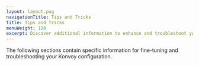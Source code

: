```yaml
---
layout: layout.pug
navigationTitle: Tips and Tricks
title: Tips and Tricks
menuWeight: 120
excerpt: Discover additional information to enhance and troubleshoot your Konvoy configuration.
---
```


<!-- markdownlint-disable MD004 MD007 MD025 MD030 -->

The following sections contain specific information for fine-tuning and troubleshooting your Konvoy configuration.
